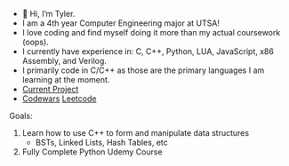 - 👋 Hi, I’m Tyler.
- I am a 4th year Computer Engineering major at UTSA!
- I love coding and find myself doing it more than my actual coursework (oops). 
- I currently have experience in: C, C++, Python, LUA, JavaScript, x86 Assembly, and Verilog.
- I primarily code in C/C++ as those are the primary languages I am learning at the moment.
- [Current Project](https://github.com/Ty700/Udemy_Projects/tree/main/Hero%20vs%20Villian%20Game)
- [Codewars](https://www.codewars.com/users/Ty700) [Leetcode](https://leetcode.com/Ty700/)

Goals: 
1. Learn how to use C++ to form and manipulate data structures
     - BSTs, Linked Lists, Hash Tables, etc
2. Fully Complete Python Udemy Course
